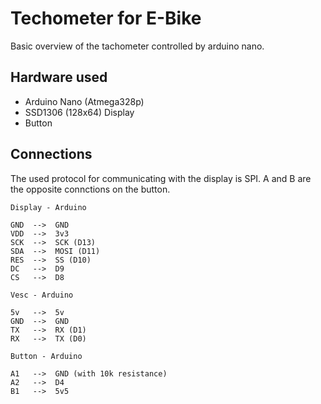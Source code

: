 # Techometer for E-Bike

Basic overview of the tachometer controlled by arduino nano.

## Hardware used
- Arduino Nano (Atmega328p)
- SSD1306 (128x64) Display
- Button

## Connections

The used protocol for communicating with the display is SPI. A and B are the opposite connctions on the button.

	Display - Arduino

	GND  -->  GND
	VDD  -->  3v3
	SCK  -->  SCK (D13)
	SDA  -->  MOSI (D11)
	RES  -->  SS (D10)
	DC   -->  D9
	CS   -->  D8

	Vesc - Arduino

	5v   -->  5v
	GND  -->  GND
	TX   -->  RX (D1)
	RX   -->  TX (D0)

	Button - Arduino

	A1   -->  GND (with 10k resistance)
	A2   -->  D4
	B1   -->  5v5
